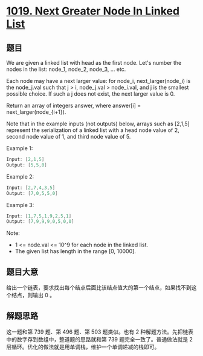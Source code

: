 # [1019. Next Greater Node In Linked List](https://leetcode.com/problems/next-greater-node-in-linked-list/)

## 题目

We are given a linked list with head as the first node.  Let's number the nodes in the list: node\_1, node\_2, node\_3, ... etc.

Each node may have a next larger value: for node_i, next\_larger(node\_i) is the node\_j.val such that j > i, node\_j.val > node\_i.val, and j is the smallest possible choice.  If such a j does not exist, the next larger value is 0.

Return an array of integers answer, where answer[i] = next\_larger(node\_{i+1}).

Note that in the example inputs (not outputs) below, arrays such as [2,1,5] represent the serialization of a linked list with a head node value of 2, second node value of 1, and third node value of 5.



Example 1:

```c
Input: [2,1,5]
Output: [5,5,0]
```

Example 2:

```c
Input: [2,7,4,3,5]
Output: [7,0,5,5,0]
```

Example 3:

```c
Input: [1,7,5,1,9,2,5,1]
Output: [7,9,9,9,0,5,0,0]
```

Note:

- 1 <= node.val <= 10^9 for each node in the linked list.
- The given list has length in the range [0, 10000].


## 题目大意

给出一个链表，要求找出每个结点后面比该结点值大的第一个结点，如果找不到这个结点，则输出 0 。


## 解题思路

这一题和第 739 题、第 496 题、第 503 题类似。也有 2 种解题方法。先把链表中的数字存到数组中，整道题的思路就和第 739 题完全一致了。普通做法就是 2 层循环。优化的做法就是用单调栈，维护一个单调递减的栈即可。


